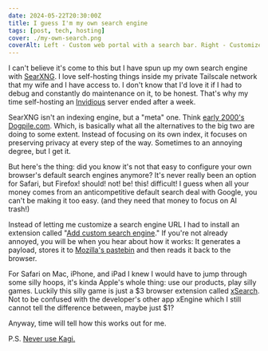 ```yaml
---
date: 2024-05-22T20:30:00Z
title: I guess I'm my own search engine
tags: [post, tech, hosting]
cover: ./my-own-search.png
coverAlt: Left - Custom web portal with a search bar. Right - Customized self-hosted search engine SearXNG
---
```


I can't believe it's come to this but I have spun up my own search engine with [SearXNG](https://github.com/searxng/searxng). I love self-hosting things inside my private Tailscale network that my wife and I have access to. I don't know that I'd love it if I had to debug and constantly do maintenance on it, to be honest. That's why my time self-hosting an [Invidious](https://invidious.io/) server ended after a week.

SearXNG isn't an indexing engine, but a "meta" one. Think [early 2000's Dogpile.com](https://en.wikipedia.org/wiki/Dogpile). Which, is basically what all the alternatives to the big two are doing to some extent. Instead of focusing on its own index, it focuses on preserving privacy at every step of the way. Sometimes to an annoying degree, but I get it.

But here's the thing: did you know it's not that easy to configure your own browser's default search engines anymore? It's never really been an option for Safari, but Firefox! should! not! be! this! difficult! I guess when all your money comes from an anticompetitive default search deal with Google, you can't be making it too easy. (and they need that money to focus on AI trash!)

Instead of letting me customize a search engine URL I had to install an extension called "[Add custom search engine](https://addons.mozilla.org/en-US/firefox/addon/add-custom-search-engine/)." If you're not already annoyed, you will be when you hear about how it works: It generates a payload, stores it to [Mozilla's pastebin](https://paste.mozilla.org/) and then reads it back to the browser.

For Safari on Mac, iPhone, and iPad I knew I would have to jump through some silly hoops, it's kinda Apple's whole thing: use our products, play silly games. Luckily this silly game is just a $3 browser extension called [xSearch](https://apps.apple.com/us/app/xsearch-for-safari/id1579902068). Not to be confused with the developer's other app xEngine which I still cannot tell the difference between, maybe just $1?

Anyway, time will tell how this works out for me.

P.S. [Never use Kagi.](https://d-shoot.net/kagi.html)

